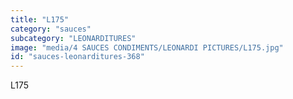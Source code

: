 ```yaml
---
title: "L175"
category: "sauces"
subcategory: "LEONARDITURES"
image: "media/4 SAUCES CONDIMENTS/LEONARDI PICTURES/L175.jpg"
id: "sauces-leonarditures-368"
---
```


L175
